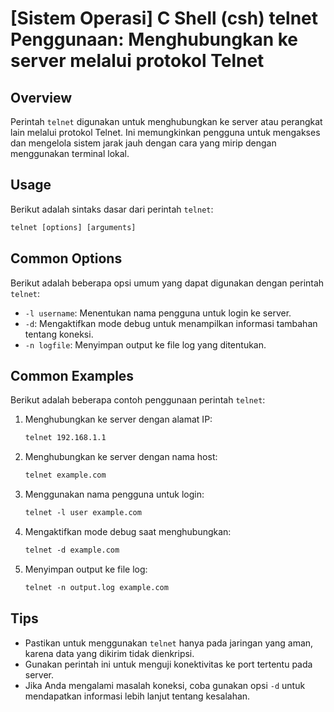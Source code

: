 # [Sistem Operasi] C Shell (csh) telnet Penggunaan: Menghubungkan ke server melalui protokol Telnet

## Overview
Perintah `telnet` digunakan untuk menghubungkan ke server atau perangkat lain melalui protokol Telnet. Ini memungkinkan pengguna untuk mengakses dan mengelola sistem jarak jauh dengan cara yang mirip dengan menggunakan terminal lokal.

## Usage
Berikut adalah sintaks dasar dari perintah `telnet`:

```csh
telnet [options] [arguments]
```

## Common Options
Berikut adalah beberapa opsi umum yang dapat digunakan dengan perintah `telnet`:

- `-l username`: Menentukan nama pengguna untuk login ke server.
- `-d`: Mengaktifkan mode debug untuk menampilkan informasi tambahan tentang koneksi.
- `-n logfile`: Menyimpan output ke file log yang ditentukan.

## Common Examples
Berikut adalah beberapa contoh penggunaan perintah `telnet`:

1. Menghubungkan ke server dengan alamat IP:
   ```csh
   telnet 192.168.1.1
   ```

2. Menghubungkan ke server dengan nama host:
   ```csh
   telnet example.com
   ```

3. Menggunakan nama pengguna untuk login:
   ```csh
   telnet -l user example.com
   ```

4. Mengaktifkan mode debug saat menghubungkan:
   ```csh
   telnet -d example.com
   ```

5. Menyimpan output ke file log:
   ```csh
   telnet -n output.log example.com
   ```

## Tips
- Pastikan untuk menggunakan `telnet` hanya pada jaringan yang aman, karena data yang dikirim tidak dienkripsi.
- Gunakan perintah ini untuk menguji konektivitas ke port tertentu pada server.
- Jika Anda mengalami masalah koneksi, coba gunakan opsi `-d` untuk mendapatkan informasi lebih lanjut tentang kesalahan.